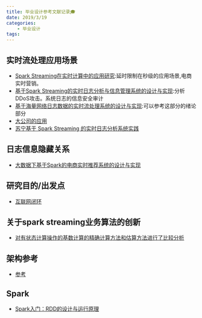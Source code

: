 ```yaml
---
title: 毕业设计参考文献记录🎓
date: 2019/3/19
categories: 
    - 毕业设计
tags:
---
```

## 实时流处理应用场景
* [Spark Streaming在实时计算中的应用研究](http://new.gb.oversea.cnki.net/KXReader/Detail?dbcode=CJFD&filename=DNZS201825112&uid=WEEvREcwSlJHSldRa1Fhb09jT0pkRlg1TFVqTzAvOUVLVWZDZmNBOEF0az0=$9A4hF_YAuvQ5obgVAqNKPCYcEjKensW4IQMovwHtwkF4VYPoHbKxJw!!):延时限制在秒级的应用场景,电商实时营销。
* [基于Spark Streaming的实时日志分析与信息管理系统的设计与实现](http://new.gb.oversea.cnki.net/KCMS/detail/detail.aspx?dbcode=CMFD&dbname=CMFD201901&filename=1018894622.nh&uid=WEEvREcwSlJHSldRa1Fhb09jT0pkRlg1TFVqTzAvOUVLVWZDZmNBOEF0az0=$9A4hF_YAuvQ5obgVAqNKPCYcEjKensW4IQMovwHtwkF4VYPoHbKxJw!!&v=MDAwNDFyQ1VSTE9mWk9kbUZpRGhWNzdJVkYyNkZydXhHdGZPclpFYlBJUjhlWDFMdXhZUzdEaDFUM3FUcldNMUY=):分析DDoS攻击。系统日志的信息安全审计
* [基于海量网络日志数据的实时流处理系统的设计与实现](http://new.gb.oversea.cnki.net/KCMS/detail/detail.aspx?dbcode=CMFD&dbname=CMFD201801&filename=1017292559.nh&v=MTU5MjBlWDFMdXhZUzdEaDFUM3FUcldNMUZyQ1VSTE9mWk9kbUZ5amtWTHZMVkYyNkdiR3hITlRKcHBFYlBJUjg=&uid=WEEvREcwSlJHSldRa1FhdkJkVG1CcDNRL2o5cjJMcDdKU2FGb00xSGNGND0=$9A4hF_YAuvQ5obgVAqNKPCYcEjKensW4IQMovwHtwkF4VYPoHbKxJw!!):可以参考这部分的绪论部分
* [大公司的应用](https://www.infoq.cn/article/2016/01/spark-streaming-what-is-it-and-w)
* [苏宁基于 Spark Streaming 的实时日志分析系统实践](https://www.infoq.cn/article/suning-realtime-log-analysis-system-spark-streaming)

## 日志信息隐藏关系
* [大数据下基于Spark的电商实时推荐系统的设计与实现](http://new.gb.oversea.cnki.net/KXReader/Detail?dbcode=CJFD&filename=WJSY201705010&UID=WEEvREcwSlJHSldRa1FhdkJkVG1CcDc5Ym4weGJzK0hVZ1FjREZpT1JEcz0%3d%249A4hF_YAuvQ5obgVAqNKPCYcEjKensW4IQMovwHtwkF4VYPoHbKxJw!!&autoLogin=0)

## 研究目的/出发点
* [互联网闭环](https://www.zhihu.com/question/20624296/answer/15731592)

## 关于spark streaming业务算法的创新
* [对有状态计算操作的基数计算的精确计算方法和估算方法进行了比较分析](http://new.gb.oversea.cnki.net/KXReader/Detail?dbcode=CJFD&filename=WJSY201705010&UID=WEEvREcwSlJHSldRa1FhdkJkVG1CcDc5Ym4weGJzK0hVZ1FjREZpT1JEcz0%3d%249A4hF_YAuvQ5obgVAqNKPCYcEjKensW4IQMovwHtwkF4VYPoHbKxJw!!&autoLogin=0)

## 架构参考
* [参考](https://book.douban.com/reading/37743267/)

## Spark
* [Spark入门：RDD的设计与运行原理](http://dblab.xmu.edu.cn/blog/985-2/)